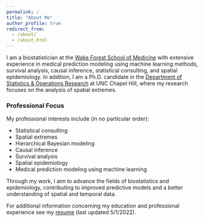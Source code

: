 ```yaml
---
permalink: /
title: "About Me"
author_profile: true
redirect_from: 
  - /about/
  - /about.html
---
```


I am a biostatistician at the [Wake Forest School of Medicine](https://school.wakehealth.edu/departments/biostatistics-and-data-science) with extensive experience in medical prediction modeling using machine learning methods, survival analysis, causal inference, statistical consulting, and spatial epidemiology. In addition, I am a Ph.D. candidate in the [Department of Statistics & Operations Research](https://stor.unc.edu/) at UNC Chapel Hill, where my research focuses on the analysis of spatial extremes.

### Professional Focus

My professional interests include (in no particular order):

- Statistical consulting
- Spatial extremes
- Hierarchical Bayesian modeling
- Causal inference
- Survival analysis
- Spatial epidemiology
- Medical prediction modeling using machine learning

Through my work, I aim to advance the fields of biostatistics and epidemiology, contributing to improved predictive models and a better understanding of spatial and temporal data.

For additional information concerning my education and professional experience see my [resume](/resume.pdf) (last updated 5/1/2022).

